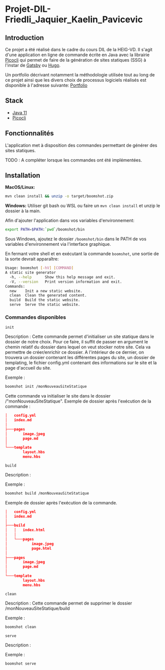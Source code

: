 # Projet-DIL-Friedli_Jaquier_Kaelin_Pavicevic

## Introduction

Ce projet a été réalisé dans le cadre du cours DIL de la HEIG-VD. Il s'agit d'une
application en ligne de commande écrite en Java avec la
librairie [Picocli](https://picocli.info/) qui permet de faire de la génération de
sites statiques (SSG) à l'instar de [Gatsby](https://www.gatsbyjs.com/)
ou [Hugo](https://gohugo.io/).

Un portfolio décrivant notamment la méthodologie utilisée tout au long de ce projet
ainsi que les divers choix de processus logiciels réalisés est disponible à l'adresse
suivante: [Portfolio](https://github.com/dil-classroom/projet-friedli_jaquier_kaelin_pavicevic/wiki/Portfolio)

## Stack

* [Java 11](https://adoptium.net/?variant=openjdk11&jvmVariant=hotspot)
* [Picocli](https://picocli.info/)

## Fonctionnalités

L'application met à disposition des commandes permettant de générer des sites
statiques.

TODO : A compléter lorsque les commandes ont été implémentées.

## Installation

**MacOS/Linux:**

```bash
mvn clean install && unzip -o target/boomshot.zip
```

**Windows:** Utiliser git bash ou WSL ou faire un ``mvn clean install`` et unzip le
dossier à la main.

Afin d'ajouter l'application dans vos variables d'environnement:

```bash
export PATH=$PATH:`pwd`/boomshot/bin
```

Sous Windows, ajoutez le dossier ``/boomshot/bin`` dans le PATH de vos variables
d'environnement via l'interface graphique.

En fermant votre shell et en exécutant la commande ``boomshot``, une sortie de la
sorte devrait apparaître:

```bash
Usage: boomshot [-hV] [COMMAND]
A static site generator
  -h, --help      Show this help message and exit.
  -V, --version   Print version information and exit.
Commands:
  new    Init a new static website.
  clean  Clean the generated content.
  build  Build the static website.
  serve  Serve the static website.
```

### Commandes disponibles

`init`

Description : Cette commande permet d'initialiser un site statique dans le dossier de notre choix. Pour ce faire, il suffit de passer en argument le chemin relatif du dossier dans lequel on veut stocker notre site. Cela va permettre de créer/enrichir ce dossier. A l'intérieur de ce dernier, on trouvera un dossier contenant les différentes pages du site, un dossier de templating, le fichier config.yml contenant des informations sur le site et la page d'accueil du site.

Exemple :

```bash
boomshot init /monNouveauSiteStatique
```
Cette commande va initialiser le site dans le dossier /"monNouveauSiteStatique".
Exemple de dossier après l'exécution de la commande :
```json
│   config.yml
│   index.md
│
├───pages
│       image.jpeg
│       page.md
│
└───template
        layout.hbs
        menu.hbs
```

`build`

Description :

Exemple :

```bash
boomshot build /monNouveauSiteStatique
```
Exemple de dossier après l'exécution de la commande.
```json
│   config.yml
│   index.md
│
├───build
│   │   index.html
│   │
│   └───pages
│           image.jpeg
│           page.html
│
├───pages
│       image.jpeg
│       page.md
│
└───template
        layout.hbs
        menu.hbs
```

`clean`

Description : Cette commande permet de supprimer le dossier /monNouveauSiteStatique/build

Exemple :

```bash
boomshot clean
```

`serve`

Description :

Exemple :

```bash
boomshot serve
```
